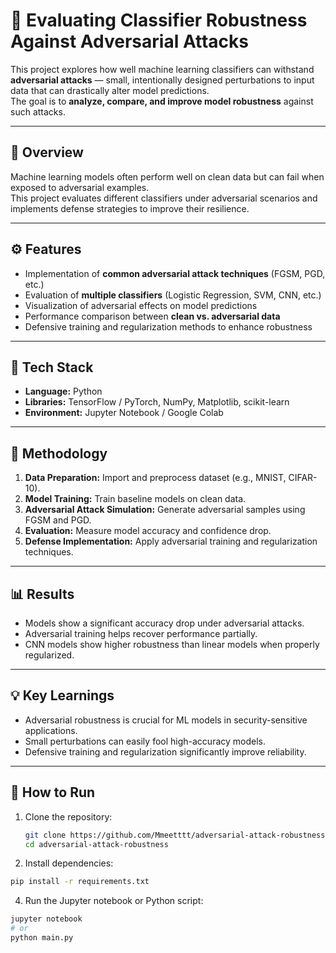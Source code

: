 # 🧠 Evaluating Classifier Robustness Against Adversarial Attacks

This project explores how well machine learning classifiers can withstand **adversarial attacks** — small, intentionally designed perturbations to input data that can drastically alter model predictions.  
The goal is to **analyze, compare, and improve model robustness** against such attacks.

---

## 📘 Overview
Machine learning models often perform well on clean data but can fail when exposed to adversarial examples.  
This project evaluates different classifiers under adversarial scenarios and implements defense strategies to improve their resilience.

---

## ⚙️ Features
- Implementation of **common adversarial attack techniques** (FGSM, PGD, etc.)  
- Evaluation of **multiple classifiers** (Logistic Regression, SVM, CNN, etc.)  
- Visualization of adversarial effects on model predictions  
- Performance comparison between **clean vs. adversarial data**  
- Defensive training and regularization methods to enhance robustness  

---

## 🧰 Tech Stack
- **Language:** Python  
- **Libraries:** TensorFlow / PyTorch, NumPy, Matplotlib, scikit-learn  
- **Environment:** Jupyter Notebook / Google Colab  

---

## 🧪 Methodology
1. **Data Preparation:** Import and preprocess dataset (e.g., MNIST, CIFAR-10).  
2. **Model Training:** Train baseline models on clean data.  
3. **Adversarial Attack Simulation:** Generate adversarial samples using FGSM and PGD.  
4. **Evaluation:** Measure model accuracy and confidence drop.  
5. **Defense Implementation:** Apply adversarial training and regularization techniques.  

---

## 📊 Results
- Models show a significant accuracy drop under adversarial attacks.  
- Adversarial training helps recover performance partially.  
- CNN models show higher robustness than linear models when properly regularized.  

---

## 💡 Key Learnings
- Adversarial robustness is crucial for ML models in security-sensitive applications.  
- Small perturbations can easily fool high-accuracy models.  
- Defensive training and regularization significantly improve reliability.

---

## 🚀 How to Run
1. Clone the repository:
   ```bash
   git clone https://github.com/Mmeetttt/adversarial-attack-robustness.git
   cd adversarial-attack-robustness
2. Install dependencies:
```bash
pip install -r requirements.txt
```
4. Run the Jupyter notebook or Python script:
```bash
jupyter notebook
# or
python main.py
